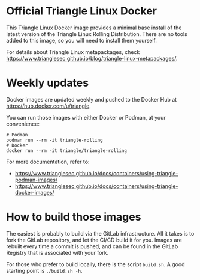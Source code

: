 # Official Triangle Linux Docker

This Triangle Linux Docker image provides a minimal base install of the latest
version of the Triangle Linux Rolling Distribution. There are no tools added
to this image, so you will need to install them yourself. 

For details about Triangle Linux metapackages, check
<https://www.trianglesec.github.io/blog/triangle-linux-metapackages/>.

# Weekly updates

Docker images are updated weekly and pushed to the Docker Hub at
<https://hub.docker.com/u/triangle>.

You can run those images with either Docker or Podman, at your convenience:

```
# Podman
podman run --rm -it triangle-rolling
# Docker
docker run --rm -it triangle/triangle-rolling
```

For more documentation, refer to:
* <https://www.trianglesec.github.io/docs/containers/using-triangle-podman-images/>
* <https://www.trianglesec.github.io/docs/containers/using-triangle-docker-images/>

# How to build those images

The easiest is probably to build via the GitLab infrastructure. All it takes is
to fork the GitLab repository, and let the CI/CD build it for you. Images are
rebuilt every time a commit is pushed, and can be found in the GitLab Registry
that is associated with your fork.

For those who prefer to build locally, there is the script `build.sh`.  A good
starting point is `./build.sh -h`.
